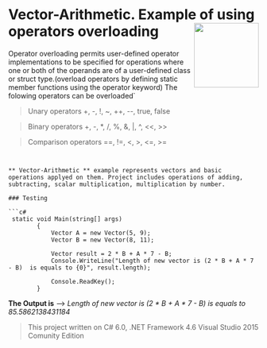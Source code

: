 # Vector-Arithmetic. Example of using operators overloading <img src="https://cloud.githubusercontent.com/assets/24522089/21962098/41a510c8-db36-11e6-95ef-eb392a0a1919.png" align="right" width="130px" height="130px" /> 

Operator overloading permits user-defined operator implementations to be specified for operations where one or both of the operands are of a user-defined class or struct type.(overload operators by defining static member functions using the operator keyword) The folowing operators can be overloaded`


> Unary operators +, -, !, ~, ++, --, true, false

> Binary operators +, -, *, /, %, &, |, ^, <<, >>

> Comparison operators  ==, !=, <, >, <=, >=

```


** Vector-Arithmetic ** example represents vectors and basic operations applyed on them. Project includes operations of adding, subtracting, scalar multiplication, multiplication by number.

### Testing

```c#
 static void Main(string[] args)
        {
            Vector A = new Vector(5, 9);
            Vector B = new Vector(8, 11);

            Vector result = 2 * B + A * 7 - B;
            Console.WriteLine("Length of new vector is (2 * B + A * 7 - B)  is equals to {0}", result.length);

            Console.ReadKey();
        }
```

**The Output is**   --> *Length of new vector is (2 * B + A * 7 - B)  is equals to 85.5862138431184*


> This project written on C# 6.0, .NET Framework 4.6 Visual Studio 2015 Comunity Edition
